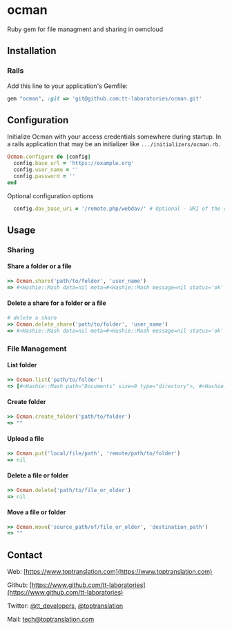 # ocman
Ruby gem for file managment and sharing in owncloud

## Installation
### Rails

Add this line to your application's Gemfile:

``` ruby
gem "ocman", :git => 'git@github.com:tt-laboratories/ocman.git'
```


## Configuration

Initialize Ocman with your access credentials somewhere during startup. In a rails application that may be an initializer like `.../initializers/ocman.rb`.

```ruby
Ocman.configure do |config|
  config.base_url = 'https://example.org'
  config.user_name = ''
  config.password = ''
end
```

Optional configuration options

```ruby
  config.dav_base_uri = '/remote.php/webdav/' # Optional - URI of the owncloud installation. Defaults to '/remote.php/webdav/'
```

## Usage

### Sharing

#### Share a folder or a file

```ruby
>> Ocman.share('path/to/folder', 'user_name')
=> #<Hashie::Mash data=nil meta=#<Hashie::Mash message=nil status='ok' statuscode='100'>>
```

#### Delete a share for a folder or a file

```ruby
# delete a share
>> Ocman.delete_share('path/to/folder', 'user_name')
=> #<Hashie::Mash data=nil meta=#<Hashie::Mash message=nil status='ok' statuscode='100'>>
```

### File Management

#### List folder

```ruby
>> Ocman.list('path/to/folder')
=> [#<Hashie::Mash path="Documents" size=0 type="directory">, #<Hashie::Mash path="Test.zip" size=127 type="file">]
```

#### Create folder

```ruby
>> Ocman.create_folder('path/to/folder')
=> ""
```

#### Upload a file

```ruby
>> Ocman.put('local/file/path', 'remote/path/to/folder')
=> nil
```

#### Delete a file or folder

```ruby
>> Ocman.delete('path/to/file_or_older')
=> nil
```

#### Move a file or folder

```ruby
>> Ocman.move('source_path/of/file_or_older', 'destination_path')
=> ""
```

## Contact
Web: [https://www.toptranslation.com](https://www.toptranslation.com)

Github: [https://www.github.com/tt-laboratories](https://www.github.com/tt-laboratories)

Twitter: [@tt_developers](http://www.twitter.com/tt_developers), [@toptranslation](http://www.twitter.com/toptranslation) 

Mail: tech@toptranslation.com
